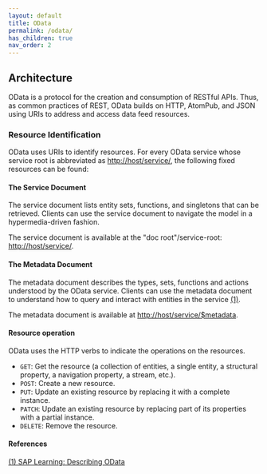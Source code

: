 ```yaml
---
layout: default
title: OData
permalink: /odata/
has_children: true
nav_order: 2
---
```


## Architecture

OData is a protocol for the creation and consumption of RESTful APIs. Thus, as common practices of REST, OData builds on HTTP, AtomPub, and JSON using URIs to address and access data feed resources.

### Resource Identification

OData uses URIs to identify resources. For every OData service whose service root is abbreviated as <http://host/service/>, the following fixed resources can be found:

#### The Service Document

The service document lists entity sets, functions, and singletons that can be retrieved. Clients can use the service document to navigate the model in a hypermedia-driven fashion.

The service document is available at the "doc root"/service-root: <http://host/service/>.

#### The Metadata Document

The metadata document describes the types, sets, functions and actions understood by the OData service. Clients can use the metadata document to understand how to query and interact with entities in the service [(1)](#reference1).

The metadata document is available at <http://host/service/$metadata>.

#### Resource operation

OData uses the HTTP verbs to indicate the operations on the resources.

* `GET`: Get the resource (a collection of entities, a single entity, a structural property, a navigation property, a stream, etc.).
* `POST`: Create a new resource.
* `PUT`: Update an existing resource by replacing it with a complete instance.
* `PATCH`: Update an existing resource by replacing part of its properties with a partial instance.
* `DELETE`: Remove the resource.

#### References

<a href="https://learning.sap.com/learning-journey/developing-with-sap-extension-suite/describing-odata" name="reference1">(1) SAP Learning: Describing OData</a>  
